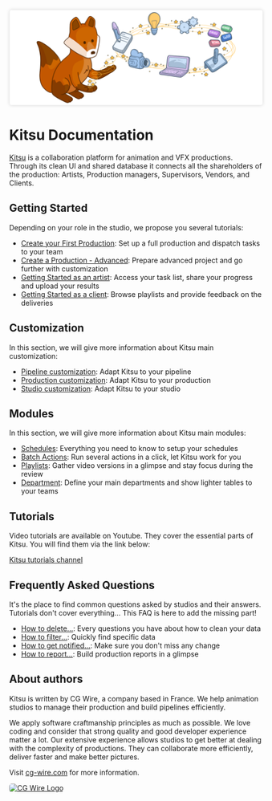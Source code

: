 <style>
img {
  border: 1px solid #EEE;
  box-shadow: 0 0 6px 0px #DDD;
  border-radius: 5px;
}

img[src$='#logo-cgwire'],
img[src$='#logo-kitsu'] {
  border: 0;
  box-shadow: none;
}
</style>

![Kitsu Banner](./img/kitsu-banner.png#logo-kitsu)

# Kitsu Documentation

[Kitsu](https://cg-wire.com/kitsu) is a collaboration platform for animation and VFX productions. Through
its clean UI and shared database it connects all the shareholders of the
production: Artists, Production managers, Supervisors, Vendors, and Clients.

## Getting Started

Depending on your role in the studio, we propose you several tutorials:

* [Create your First Production](first_production/README.md): Set up a full production and dispatch tasks to your team
* [Create a Production - Advanced](production_advanced/README.md): Prepare advanced project and go further with customization
* [Getting Started as an artist](getting-started-artist/README.md): Access your task list, share your progress and upload your results
 * [Getting Started as a client](getting-started-client/README.md): Browse playlists and provide feedback on the deliveries

## Customization

In this section, we will give more information about Kitsu main customization:

* [Pipeline customization](customization-pipeline/README.md): Adapt Kitsu to your pipeline
* [Production customization](customization-production/README.md): Adapt Kitsu to your production
* [Studio customization](customization-studio/README.md): Adapt Kitsu to your studio

## Modules

In this section, we will give more information about Kitsu main modules:

* [Schedules](Schedules/README.md): Everything you need to know to setup your schedules
* [Batch Actions](batch-action/README.md): Run several actions in a click, let Kitsu work for you
* [Playlists](playlist/README.md): Gather video versions in a glimpse and stay focus during the review
* [Department](department/README.md): Define your main departments and show lighter tables to your teams


## Tutorials

Video tutorials are available on Youtube. They cover the essential parts of
Kitsu. You will find them via the link below:

[Kitsu tutorials channel](https://www.youtube.com/playlist?list=PLp_1gB5ZBHXqnQgZ4TCrAt7smxesaDo29)


## Frequently Asked Questions

It's the place to find common questions asked by studios and their answers.
Tutorials don't cover everything... This FAQ is here to add the missing part!

* [How to delete...](faq-deletion): Every questions you have about how to clean your data
* [How to filter...](faq-filter): Quickly find specific data
* [How to get notified...](faq-notification): Make sure you don't miss any change
* [How to report...](faq-production-report): Build production reports in a glimpse


## About authors

Kitsu is written by CG Wire, a company based in France. We help animation studios to manage their production and build pipelines efficiently.

We apply software craftmanship principles as much as possible. We love coding
and consider that strong quality and good developer experience matter a lot.
Our extensive experience allows studios to get better at dealing with the
complexity of productions. They can collaborate more efficiently, deliver
faster and make better pictures.

Visit [cg-wire.com](https://cg-wire.com) for more information.

[![CG Wire Logo](./img/cgwire.png#logo-cgwire)](https://cg-wire.com)
